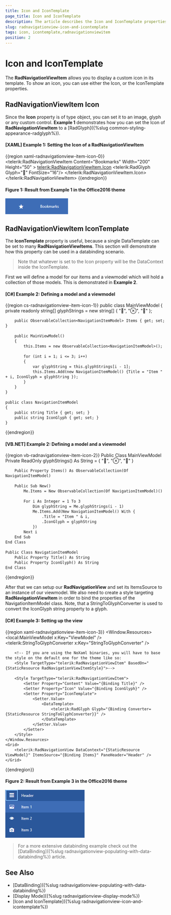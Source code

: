 ```yaml
---
title: Icon and IconTemplate
page_title: Icon and IconTemplate
description: The article describes the Icon and IconTemplate properties of the RadNavigationViewItem.
slug: radnavigationview-icon-and-icontemplate
tags: icon, icontemplate,radnavigationviewitem
position: 2
---
```


# Icon and IconTemplate

The __RadNavigationViewItem__ allows you to display a custom icon in its template. To show an icon, you can use either the Icon, or the IconTemplate properties.

## RadNavigationViewItem Icon

Since the __Icon__ property is of type object, you can set it to an image, glyph or any custom control. __Example 1__ demonstrates how you can set the Icon of __RadNavigationViewItem__ to a [RadGlyph]({%slug common-styling-appearance-radglyph%}).

#### __[XAML] Example 1: Setting the Icon of a RadNavigationViewItem__
{{region xaml-radnavigationview-item-icon-0}}
    <telerik:RadNavigationViewItem Content="Bookmarks" Width="200" Height="50" >
        <telerik:RadNavigationViewItem.Icon>
            <telerik:RadGlyph Glyph="&#xe303;" FontSize="16"/>
        </telerik:RadNavigationViewItem.Icon>
    </telerik:RadNavigationViewItem>
{{endregion}}

#### __Figure 1: Result from Example 1 in the Office2016 theme__
![RadNaviationViewItem Icon](images/NavigationViewItem_Icon.png)

## RadNavigationViewItem IconTemplate

The __IconTemplate__ property is useful, because a single DataTemplate can be set to many __RadNavigationViewItems__. 
This section will demonstrate how this property can be used in a databinding scenario.

> Note that whatever is set to the Icon property will be the DataContext inside the IconTemplate.

First we will define a model for our items and a viewmodel which will hold a collection of those models. This is demonstrated in __Example 2__.

#### __[C#] Example 2: Defining a model and a viewmodel__
{{region cs-radnavigationview-item-icon-1}}
    public class MainViewModel
    {
        private readonly string[] glyphStrings = new string[] { "&#xe501;", "&#xe13d;", "&#xe500;" };

        public ObservableCollection<NavigationItemModel> Items { get; set; }

        public MainViewModel()
        {
            this.Items = new ObservableCollection<NavigationItemModel>();

            for (int i = 1; i <= 3; i++)
            {
                var glyphString = this.glyphStrings[i - 1];
                this.Items.Add(new NavigationItemModel() {Title = "Item " + i, IconGlyph = glyphString });
            }
        }
    }

    public class NavigationItemModel
    {
        public string Title { get; set; }
        public string IconGlyph { get; set; }
    }
{{endregion}}

#### __[VB.NET] Example 2: Defining a model and a viewmodel__
{{region vb-radnavigationview-item-icon-2}}
    Public Class MainViewModel
		Private ReadOnly glyphStrings() As String = { "&#xe501;", "&#xe13d;", "&#xe500;" }

		Public Property Items() As ObservableCollection(Of NavigationItemModel)

		Public Sub New()
			Me.Items = New ObservableCollection(Of NavigationItemModel)()

			For i As Integer = 1 To 3
				Dim glyphString = Me.glyphStrings(i - 1)
				Me.Items.Add(New NavigationItemModel() With {
					.Title = "Item " & i,
					.IconGlyph = glyphString
				})
			Next i
		End Sub
    End Class

	Public Class NavigationItemModel
		Public Property Title() As String
		Public Property IconGlyph() As String
	End Class
{{endregion}}

After that we can setup our __RadNavigationView__ and set its ItemsSource to an instance of our viewmodel. We also need to create a style targeting __RadNavigationViewItem__ in order to bind the properties of the NavigationItemModel class. Note, that a StringToGlyphConverter is used to convert the IconGlyph string property to a glyph. 

#### __[C#] Example 3: Setting up the view__
{{region xaml-radnavigationview-item-icon-3}}
    <Window.Resources>
        <local:MainViewModel x:Key="ViewModel" />
        <telerik:StringToGlyphConverter x:Key="StringToGlyphConverter" />

        <!-- If you are using the NoXaml binaries, you will have to base the style on the default one for the theme like so:
        <Style TargetType="telerik:RadNavigationViewItem" BasedOn="{StaticResource RadNavigationViewItemStyle}">-->

        <Style TargetType="telerik:RadNavigationViewItem">
            <Setter Property="Content" Value="{Binding Title}" />
            <Setter Property="Icon" Value="{Binding IconGlyph}" />
            <Setter Property="IconTemplate">
                <Setter.Value>
                    <DataTemplate>
                        <telerik:RadGlyph Glyph="{Binding Converter={StaticResource StringToGlyphConverter}}" />
                    </DataTemplate>
                </Setter.Value>
            </Setter>
        </Style>
    </Window.Resources>
    <Grid>
        <telerik:RadNavigationView DataContext="{StaticResource ViewModel}" ItemsSource="{Binding Items}" PaneHeader="Header" />
    </Grid>
{{endregion}}

#### __Figure 2: Result from Example 3 in the Office2016 theme__
![RadNavigationViewItems with Icons set through IconTemplate](images/NavigationViewItem_IconTemplate.png)

>For a more extensive databinding example check out the [DataBinding]({%slug radnavigationview-populating-with-data-databinding%}) article.

## See Also

* [DataBinding]({%slug radnavigationview-populating-with-data-databinding%})
* [Display Mode]({%slug radnavigationview-display-mode%})
* [Icon and IconTemplate]({%slug radnavigationview-icon-and-icontemplate%})